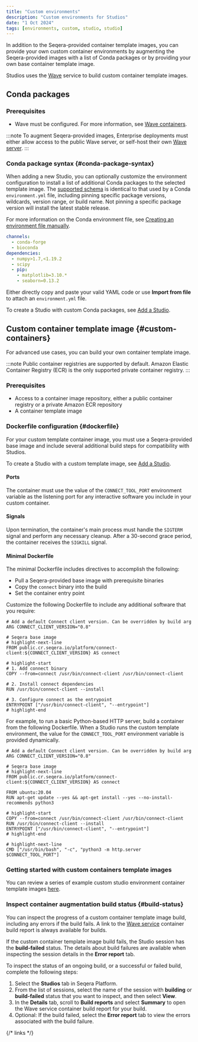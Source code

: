 ```yaml
---
title: "Custom environments"
description: "Custom environments for Studios"
date: "1 Oct 2024"
tags: [environments, custom, studio, studio]
---
```


In addition to the Seqera-provided container template images, you can provide your own custom container environments by augmenting the Seqera-provided images with a list of Conda packages or by providing your own base container template image.

Studios uses the [Wave][wave-home] service to build custom container template images.

## Conda packages

### Prerequisites

- Wave must be configured. For more information, see [Wave containers][wave-config].

:::note
To augment Seqera-provided images, Enterprise deployments must either allow access to the public Wave server, or self-host their own [Wave server][wave-server].
:::

### Conda package syntax {#conda-package-syntax}

When adding a new Studio, you can optionally customize the environment configuration to install a list of additional Conda packages to the selected template image. The [supported schema][conda-schema] is identical to that used by a Conda `environment.yml` file, including pinning specific package versions, wildcards, version range, or build name. Not pinning a specific package version will install the latest stable release.

For more information on the Conda environment file, see [Creating an environment file manually][env-manually].

```yaml title="Example environment.yml file"
channels:
  - conda-forge
  - bioconda
dependencies:
  - numpy>1.7,<1.19.2
  - scipy
  - pip:
    - matplotlib=3.10.*
    - seaborn=0.13.2
```

Either directly copy and paste your valid YAML code or use **Import from file** to attach an `environment.yml` file.

To create a Studio with custom Conda packages, see [Add a Studio][add-s].

## Custom container template image {#custom-containers}

For advanced use cases, you can build your own container template image.

:::note
Public container registries are supported by default. Amazon Elastic Container Registry (ECR) is the only supported private container registry.
:::

### Prerequisites

- Access to a container image repository, either a public container registry or a private Amazon ECR repository
- A container template image

### Dockerfile configuration {#dockerfile}

For your custom template container image, you must use a Seqera-provided base image and include several additional build steps for compatibility with Studios.

To create a Studio with a custom template image, see [Add a Studio][add-s].

#### Ports

The container must use the value of the `CONNECT_TOOL_PORT` environment variable as the listening port for any interactive software you include in your custom container.

#### Signals

Upon termination, the container's main process must handle the `SIGTERM` signal and perform any necessary cleanup. After a 30-second grace period, the container receives the `SIGKILL` signal.

#### Minimal Dockerfile

The minimal Dockerfile includes directives to accomplish the following:

- Pull a Seqera-provided base image with prerequisite binaries
- Copy the `connect` binary into the build
- Set the container entry point

Customize the following Dockerfile to include any additional software that you require:

```docker title="Minimal Dockerfile"
# Add a default Connect client version. Can be overridden by build arg
ARG CONNECT_CLIENT_VERSION="0.8"

# Seqera base image
# highlight-next-line
FROM public.cr.seqera.io/platform/connect-client:${CONNECT_CLIENT_VERSION} AS connect

# highlight-start
# 1. Add connect binary
COPY --from=connect /usr/bin/connect-client /usr/bin/connect-client

# 2. Install connect dependencies
RUN /usr/bin/connect-client --install

# 3. Configure connect as the entrypoint
ENTRYPOINT ["/usr/bin/connect-client", "--entrypoint"]
# highlight-end
```

For example, to run a basic Python-based HTTP server, build a container from the following Dockerfile. When a Studio runs the custom template environment, the value for the `CONNECT_TOOL_PORT` environment variable is provided dynamically.

```docker title="Example Dockerfile with Python HTTP server"
# Add a default Connect client version. Can be overridden by build arg
ARG CONNECT_CLIENT_VERSION="0.8"

# Seqera base image
# highlight-next-line
FROM public.cr.seqera.io/platform/connect-client:${CONNECT_CLIENT_VERSION} AS connect

FROM ubuntu:20.04
RUN apt-get update --yes && apt-get install --yes --no-install-recommends python3

# highlight-start
COPY --from=connect /usr/bin/connect-client /usr/bin/connect-client
RUN /usr/bin/connect-client --install
ENTRYPOINT ["/usr/bin/connect-client", "--entrypoint"]
# highlight-end

# highlight-next-line
CMD ["/usr/bin/bash", "-c", "python3 -m http.server $CONNECT_TOOL_PORT"]
```

### Getting started with custom containers template images

You can review a series of example custom studio environment container template images [here][custom-studios-examples].

### Inspect container augmentation build status {#build-status}

You can inspect the progress of a custom container template image build, including any errors if the build fails. A link to the [Wave service][wave-home] container build report is always available for builds.

If the custom container template image build fails, the Studio session has the **build-failed** status. The details about build failures are available when inspecting the session details in the **Error report** tab.

To inspect the status of an ongoing build, or a successful or failed build, complete the following steps:

1. Select the **Studios** tab in Seqera Platform.
1. From the list of sessions, select the name of the session with **building** or **build-failed** status that you want to inspect, and then select **View**.
1. In the **Details** tab, scroll to **Build reports** and select **Summary** to open the Wave service container build report for your build.
1. Optional: If the build failed, select the **Error report** tab to view the errors associated with the build failure.


{/* links */}

[wave-home]: https://seqera.io/wave/
[wave-config]: https://docs.seqera.io/wave
[wave-server]: https://seqera.io/wave/
[conda-schema]: https://docs.conda.io/projects/conda/en/latest/user-guide/concepts/pkg-search.html
[env-manually]: https://docs.conda.io/projects/conda/en/latest/user-guide/tasks/manage-environments.html#creating-an-environment-file-manually
[add-s]: ./add-studio
[custom-studios-examples]: https://github.com/seqeralabs/custom-studios-examples
